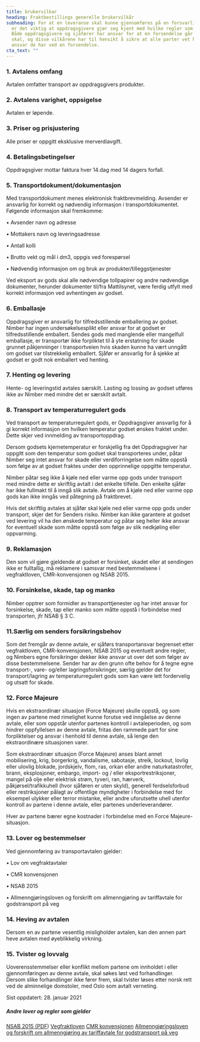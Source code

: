 ```yaml
---
title: brukervilkar
heading: Fraktbestillings generelle brukervilkår
subheading: For at en leveranse skal kunne gjennomføres på en forsvarlig måte,
  er det viktig at oppdragsgivere gjør seg kjent med hvilke regler som gjelder.
  Både oppdragsgivere og sjåfører har ansvar for at en forsendelse går som den
  skal, og disse vilkårene har til hensikt å sikre at alle parter vet hvilke
  ansvar de har ved en forsendelse.
cta_text: ""
---
```

### 1. Avtalens omfang

Avtalen omfatter transport av oppdragsgivers produkter.

### 2. Avtalens varighet, oppsigelse

Avtalen er løpende. 

### 3. Priser og prisjustering

Alle priser er oppgitt eksklusive merverdiavgift. 

### 4. Betalingsbetingelser

Oppdragsgiver mottar faktura hver 14.dag med 14 dagers forfall.

### 5. Transportdokument/dokumentasjon

Med transportdokument menes elektronisk fraktbrevmelding. Avsender er ansvarlig for korrekt og nødvendig informasjon i transportdokumentet. Følgende informasjon skal fremkomme:

•	Avsender navn og adresse

•	Mottakers navn og leveringsadresse

•	Antall kolli

•	Brutto vekt og mål i dm3, oppgis ved forespørsel

•	Nødvendig informasjon om og bruk av produkter/tilleggstjenester

Ved eksport av gods skal alle nødvendige tollpapirer og andre nødvendige dokumenter, herunder dokumenter til/fra Mattilsynet, være ferdig utfylt med korrekt informasjon ved avhentingen av godset.

### 6. Emballasje

Oppdragsgiver er ansvarlig for tilfredsstillende emballering av godset. Nimber har ingen undersøkelsesplikt eller ansvar for at godset er tilfredsstillende emballert. Sendes gods med manglende eller mangelfull emballasje, er transportør ikke forpliktet til å yte erstatning for skade grunnet påkjenninger i transportveien hvis skaden kunne ha vært unngått om godset var tilstrekkelig emballert.
Sjåfør er ansvarlig for å sjekke at godset er godt nok emballert ved henting.

### 7. Henting og levering

Hente- og leveringstid avtales særskilt.
Lasting og lossing av godset utføres ikke av Nimber med mindre det er særskilt avtalt.

### 8. Transport av temperaturregulert gods

Ved transport av temperaturregulert gods, er Oppdragsgiver ansvarlig for å gi korrekt informasjon om hvilken temperatur godset ønskes fraktet under. Dette skjer ved innmelding av transportoppdrag. 

Dersom godsets kjernetemperatur er forskjellig fra det Oppdragsgiver har oppgitt som den temperatur som godset skal transporteres under, påtar Nimber seg intet ansvar for skade eller verdiforringelse som måtte oppstå som følge av at godset fraktes under den opprinnelige oppgitte temperatur.

Nimber påtar seg ikke å kjøle ned eller varme opp gods under transport med mindre dette er skriftlig avtalt i det enkelte tilfelle. Den enkelte sjåfør har ikke fullmakt til å inngå slik avtale. Avtale om å kjøle ned eller varme opp gods kan ikke inngås ved påtegning på fraktbrevet.

Hvis det skriftlig avtales at sjåfør skal kjøle ned eller varme opp gods under transport, skjer det for Senders risiko. Nimber kan ikke garantere at godset ved levering vil ha den ønskede temperatur og påtar seg heller ikke ansvar for eventuell skade som måtte oppstå som følge av slik nedkjøling eller oppvarming.

### 9. Reklamasjon

Den som vil gjøre gjeldende at godset er forsinket, skadet eller at sendingen ikke er fulltallig, må reklamere i samsvar med bestemmelsene i vegfraktloven, CMR-konvensjonen og NSAB 2015.

### 10. Forsinkelse, skade, tap og manko

Nimber opptrer som formidler av transporttjenester og har intet ansvar for forsinkelse, skade, tap eller manko som måtte oppstå i forbindelse med transporten, jfr NSAB § 3 C.

### 11.Særlig om senders forsikringsbehov

Som det fremgår av denne avtale, er sjåførs transportansvar begrenset etter vegfraktloven, CMR-konvensjonen, NSAB 2015 og eventuelt andre regler, og Nimbers egne forsikringer dekker ikke ansvar ut over det som følger av disse bestemmelsene. Sender har av den grunn ofte behov for å tegne egne transport-, vare- og/eller lagringsforsikringer, særlig gjelder det for transport/lagring av temperaturregulert gods som kan være lett fordervelig og utsatt for skade.

### 12. Force Majeure

Hvis en ekstraordinær situasjon (Force Majeure) skulle oppstå, og som ingen av partene med rimelighet kunne forutse ved inngåelse av denne avtale, eller som oppstår utenfor partenes kontroll i avtaleperioden, og som hindrer oppfyllelsen av denne avtale, fritas den rammede part for sine forpliktelser og ansvar i henhold til denne avtale, så lenge den ekstraordinære situasjonen varer.

Som ekstraordinær situasjon (Force Majeure) anses blant annet mobilisering, krig, borgerkrig, vandalisme, sabotasje, streik, lockout, lovlig eller ulovlig blokade, jordskjelv, flom, ras, orkan eller andre naturkatastrofer, brann, eksplosjoner, embargo, import- og / eller eksportrestriksjoner, mangel på olje eller elektrisk strøm, tyveri, ran, hærverk, påkjørsel/trafikkuhell (hvor sjåføren er uten skyld), generell ferdselsforbud eller restriksjoner pålagt av offentlige myndigheter i forbindelse med for eksempel ulykker eller terror mistanke, eller andre uforutsette uhell utenfor kontroll av partene i denne avtale, eller partenes underleverandører.

Hver av partene bærer egne kostnader i forbindelse med en Force Majeure-situasjon.

### 13. Lover og bestemmelser

Ved gjennomføring av transportavtalen gjelder:

•	Lov om vegfraktavtaler

•	CMR konvensjonen

•	NSAB 2015

•	Allmenngjøringsloven og forskrift om allmenngjøring av tariffavtale for godstransport på veg

### 14. Heving av avtalen

Dersom en av partene vesentlig misligholder avtalen, kan den annen part heve avtalen med øyeblikkelig virkning.

### 15. Tvister og lovvalg

Uoverensstemmelser eller konflikt mellom partene om innholdet i eller gjennomføringen av denne avtale, skal søkes løst ved forhandlinger. Dersom slike forhandlinger ikke fører frem, skal tvister løses etter norsk rett ved de alminnelige domstoler, med Oslo som avtalt verneting.

Sist oppdatert: 28. januar 2021

##### Andre lover og regler som gjelder

[NSAB 2015 (PDF](https://www.nholt.no/siteassets/dokumenter/nsab-2015-norsk.pdf))
[Vegfraktloven](https://lovdata.no/dokument/NL/lov/1974-12-20-68?q=Lov+om+vegfraktavtaler)
[CMR konvensjonen](https://lovdata.no/dokument/TRAKTAT/traktat/1956-05-19-1)
[Allmenngjøringsloven og forskrift om allmenngjøring av tariffavtale for godstransport på veg](https://lovdata.no/dokument/LTI/forskrift/2017-03-31-535)